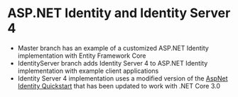 # ASP.NET Identity and Identity Server 4
* Master branch has an example of a customized ASP.NET Identity implementation with Entity Framework Core
* IdentityServer branch adds Identity Server 4 to ASP.NET Identity implementation with example client applications
* Identity Server 4 implementation uses a modified version of the [AspNet Identity Quickstart](https://github.com/IdentityServer/IdentityServer4/tree/master/samples/Quickstarts/8_AspNetIdentity) that has been updated to work with .NET Core 3.0
